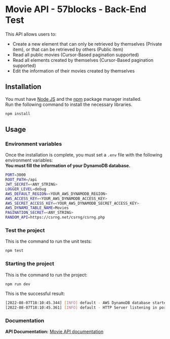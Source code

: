 # Movie API - 57blocks - Back-End Test

This API allows users to:
* Create a new element that can only be retrieved by themselves (Private item), or that can be retrieved by others (Public item)
* Read all public movies (Cursor-Based pagination supported)
* Read all elements created by themselves (Cursor-Based pagination supported)
* Edit the information of their movies created by themselves

## Installation

You must have [Node JS](https://nodejs.org/en/download/) and the [npm](https://nodejs.org/en/download/) package manager installed.\
Run the following command to install the necessary libraries.


```bash
npm install
```

## Usage

### Environment variables

Once the installation is complete, you must set a `.env` file with the following environment variables:\
**You must fill the information of your DynamoDB database.**

```sh
PORT=3000
ROOT_PATH=/api
JWT_SECRET=<ANY_STRING>
LOGGER_LEVEL=debug
AWS_DEFAULT_REGION=<YOUR_AWS_DYNAMODB_REGION>
AWS_ACCESS_KEY=<YOUR_AWS_DYNAMODB_ACCESS_KEY>
AWS_SECRET_ACCESS_KEY=<YOUR_AWS_DYNAMODB_SECRET_ACCESS_KEY>
AWS_DYNAMO_TABLE_NAME=Movies
PAGINATION_SECRET=<ANY_STRING>
RANDOM_API=https://csrng.net/csrng/csrng.php
```

### Test the project

This is the command to run the unit tests:

```bash
npm test
```

### Starting the project

This is the command to run the project: 

```bash
npm run dev
```

This is the successful result: 

```bash
[2022-08-07T18:10:45.344] [INFO] default - AWS DynamoDB database started
[2022-08-07T18:10:45.361] [INFO] default - HTTP Server listening in port 3000
```

### Documentation

**API Documentation:** [Movie API documentation](https://documenter.getpostman.com/view/22689703/VUjMokfV)

